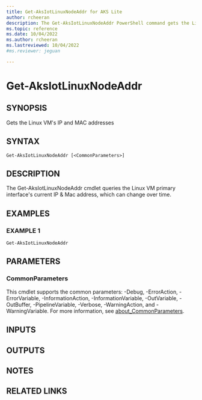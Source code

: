 ```yaml
---
title: Get-AksIotLinuxNodeAddr for AKS Lite
author: rcheeran
description: The Get-AksIotLinuxNodeAddr PowerShell command gets the Linux VM's IP and MAC addresses
ms.topic: reference
ms.date: 10/04/2022
ms.author: rcheeran 
ms.lastreviewed: 10/04/2022
#ms.reviewer: jeguan

---
```


# Get-AksIotLinuxNodeAddr

## SYNOPSIS
Gets the Linux VM's IP and MAC addresses

## SYNTAX

```
Get-AksIotLinuxNodeAddr [<CommonParameters>]
```

## DESCRIPTION
The Get-AksIotLinuxNodeAddr cmdlet queries the Linux VM primary interface's current IP & Mac address, which can change over time.

## EXAMPLES

### EXAMPLE 1
```
Get-AksIotLinuxNodeAddr
```

## PARAMETERS

### CommonParameters
This cmdlet supports the common parameters: -Debug, -ErrorAction, -ErrorVariable, -InformationAction, -InformationVariable, -OutVariable, -OutBuffer, -PipelineVariable, -Verbose, -WarningAction, and -WarningVariable. For more information, see [about_CommonParameters](https://go.microsoft.com/fwlink/?LinkID=113216).

## INPUTS

## OUTPUTS

## NOTES

## RELATED LINKS
